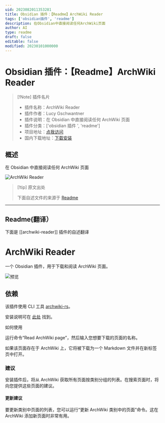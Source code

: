 ```yaml
---
uid: 2023082011353281
title: Obsidian 插件：【Readme】ArchWiki Reader
tags: ['obsidian插件', 'readme']
description: 在Obsidian中直接阅读任何ArchWiki页面
author: AI
type: readme
draft: false
editable: false
modified: 20230101000000
---
```


# Obsidian 插件：【Readme】ArchWiki Reader

> [!Note] 插件名片
> - 插件名称：ArchWiki Reader
> - 插件作者：Lucy Gschwantner
> - 插件说明：在 Obsidian 中直接阅读任何 ArchWiki 页面
> - 插件分类：['obsidian 插件 ', 'readme']
> - 项目地址：[点我访问](https://github.com/Jackboxx/archwiki-obsidian)
> - 国内下载地址：[下载安装](https://pkmer.cn/products/plugin/pluginMarket/?archwiki-reader)

## 概述

在 Obsidian 中直接阅读任何 ArchWiki 页面

![ArchWiki Reader](https://cdn.pkmer.cn/covers/archwiki-reader_new.gif!pkmer)

> [!tip] 原文出处
>
>下面自述文件的来源于 [Readme](https://ghproxy.net/https://raw.githubusercontent.com/Jackboxx/archwiki-obsidian/main/README.md)
>

---

## Readme(翻译）

下面是 [[archwiki-reader]] 插件的自述翻译

# ArchWiki Reader

一个 Obsidian 插件，用于下载和阅读 ArchWiki 页面。

![预览](./preview.gif)

## 依赖

该插件使用 CLI 工具 [archwiki-rs](https://github.com/jackboxx/archwiki-rs)。

安装说明可在 [此处](https://github.com/jackboxx/archwiki-rs#installation) 找到。

如何使用

运行命令“Read ArchWiki page”，然后输入您想要下载的页面的名称。

如果该页面存在于 ArchWiki 上，它将被下载为一个 Markdown 文件并在新标签页中打开。

### 建议

安装插件后，将从 ArchWiki 获取所有页面按类别分组的列表。在搜索页面时，将向您提供这些页面的建议。

#### 更新建议

要更新类别中页面的列表，您可以运行“更新 ArchWiki 类别中的页面”命令。这在 ArchWiki 添加新页面时非常有用。
